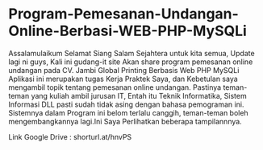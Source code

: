 # Program-Pemesanan-Undangan-Online-Berbasi-WEB-PHP-MySQLi
Assalamulaikum Selamat Siang Salam Sejahtera untuk kita semua, Update lagi ni guys, Kali ini gudang-it site Akan share program pemesanan online undangan pada CV. Jambi Global Printing Berbasis Web PHP MySQLi  Aplikasi ini merupakan tugas Kerja Praktek Saya, dan Kebetulan saya mengambil topik tentang pemesanan online undangan.  Pastinya teman-teman yang kuliah ambil jurusan IT, Entah itu Teknik Informatika, Sistem Informasi DLL pasti sudah tidak asing dengan bahasa pemograman ini.  Sistemnya dalam Program ini belom terlalu canggih, teman-teman boleh mengembangkannya lagi.Ini Saya Perlihatkan beberapa tampilannnya.

Link Google Drive :
shorturl.at/hnvPS
